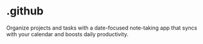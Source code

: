 # .github
Organize projects and tasks with a date-focused note-taking app that syncs with your calendar and boosts daily productivity.  
